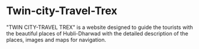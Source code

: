 # Twin-city-Travel-Trex
"TWIN CITY-TRAVEL TREX" is a website designed to guide the tourists with the beautiful places of Hubli-Dharwad with the detailed description of the places, images and maps for navigation.
